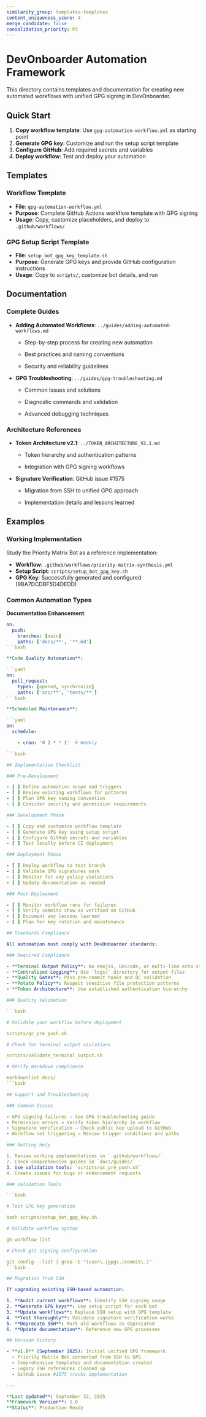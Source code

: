 ```yaml
---
similarity_group: templates-templates
content_uniqueness_score: 4
merge_candidate: false
consolidation_priority: P3
---
```

# DevOnboarder Automation Framework

This directory contains templates and documentation for creating new automated workflows with unified GPG signing in DevOnboarder.

## Quick Start

1. **Copy workflow template**: Use `gpg-automation-workflow.yml` as starting point
2. **Generate GPG key**: Customize and run the setup script template
3. **Configure GitHub**: Add required secrets and variables
4. **Deploy workflow**: Test and deploy your automation

## Templates

### Workflow Template

- **File**: `gpg-automation-workflow.yml`
- **Purpose**: Complete GitHub Actions workflow template with GPG signing
- **Usage**: Copy, customize placeholders, and deploy to `.github/workflows/`

### GPG Setup Script Template

- **File**: `setup_bot_gpg_key_template.sh`
- **Purpose**: Generate GPG keys and provide GitHub configuration instructions
- **Usage**: Copy to `scripts/`, customize bot details, and run

## Documentation

### Complete Guides

- **Adding Automated Workflows**: `../guides/adding-automated-workflows.md`

    - Step-by-step process for creating new automation

    - Best practices and naming conventions

    - Security and reliability guidelines

- **GPG Troubleshooting**: `../guides/gpg-troubleshooting.md`

    - Common issues and solutions

    - Diagnostic commands and validation

    - Advanced debugging techniques

### Architecture References

- **Token Architecture v2.1**: `../TOKEN_ARCHITECTURE_V2.1.md`

    - Token hierarchy and authentication patterns

    - Integration with GPG signing workflows

- **Signature Verification**: GitHub issue #1575

    - Migration from SSH to unified GPG approach

    - Implementation details and lessons learned

## Examples

### Working Implementation

Study the Priority Matrix Bot as a reference implementation:

- **Workflow**: `.github/workflows/priority-matrix-synthesis.yml`
- **Setup Script**: `scripts/setup_bot_gpg_key.sh`
- **GPG Key**: Successfully generated and configured (9BA7DCDBF5D4DEDD)

### Common Automation Types

**Documentation Enhancement**:

```yaml
on:
  push:
    branches: [main]
    paths: ['docs/**', '**.md']
```bash

**Code Quality Automation**:

```yaml
on:
  pull_request:
    types: [opened, synchronize]
    paths: ['src/**', 'tests/**']
```bash

**Scheduled Maintenance**:

```yaml
on:
  schedule:

    - cron: '0 2 * * 1'  # Weekly

```bash

## Implementation Checklist

### Pre-Development

- [ ] Define automation scope and triggers
- [ ] Review existing workflows for patterns
- [ ] Plan GPG key naming convention
- [ ] Consider security and permission requirements

### Development Phase

- [ ] Copy and customize workflow template
- [ ] Generate GPG key using setup script
- [ ] Configure GitHub secrets and variables
- [ ] Test locally before CI deployment

### Deployment Phase

- [ ] Deploy workflow to test branch
- [ ] Validate GPG signatures work
- [ ] Monitor for any policy violations
- [ ] Update documentation as needed

### Post-Deployment

- [ ] Monitor workflow runs for failures
- [ ] Verify commits show as verified on GitHub
- [ ] Document any lessons learned
- [ ] Plan for key rotation and maintenance

## Standards Compliance

All automation must comply with DevOnboarder standards:

### Required Compliance

- **Terminal Output Policy**: No emojis, Unicode, or multi-line echo statements
- **Centralized Logging**: Use `logs/` directory for output files
- **Quality Gates**: Pass pre-commit hooks and QC validation
- **Potato Policy**: Respect sensitive file protection patterns
- **Token Architecture**: Use established authentication hierarchy

### Quality Validation

```bash

# Validate your workflow before deployment

scripts/qc_pre_push.sh

# Check for terminal output violations

scripts/validate_terminal_output.sh

# Verify markdown compliance

markdownlint docs/
```bash

## Support and Troubleshooting

### Common Issues

- GPG signing failures → See GPG troubleshooting guide
- Permission errors → Verify token hierarchy in workflow
- Signature verification → Check public key upload to GitHub
- Workflow not triggering → Review trigger conditions and paths

### Getting Help

1. Review working implementations in `.github/workflows/`
2. Check comprehensive guides in `docs/guides/`
3. Use validation tools: `scripts/qc_pre_push.sh`
4. Create issues for bugs or enhancement requests

### Validation Tools

```bash

# Test GPG key generation

bash scripts/setup_bot_gpg_key.sh

# Validate workflow syntax

gh workflow list

# Check git signing configuration

git config --list | grep -E "(user\.|gpg\.|commit\.)"
```bash

## Migration from SSH

If upgrading existing SSH-based automation:

1. **Audit current workflows**: Identify SSH signing usage
2. **Generate GPG keys**: Use setup script for each bot
3. **Update workflows**: Replace SSH setup with GPG template
4. **Test thoroughly**: Validate signature verification works
5. **Deprecate SSH**: Mark old workflows as deprecated
6. **Update documentation**: Reference new GPG processes

## Version History

- **v1.0** (September 2025): Initial unified GPG framework
  - Priority Matrix Bot converted from SSH to GPG
  - Comprehensive templates and documentation created
  - Legacy SSH references cleaned up
  - GitHub issue #1575 tracks implementation

---

**Last Updated**: September 22, 2025
**Framework Version**: 1.0
**Status**: Production Ready

